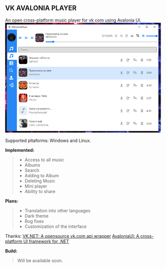 ## VK AVALONIA PLAYER
An open cross-platform music player for vk com using Avalonia UI.
![Screenshot1](https://github.com/OneCellDM/VKAvaloniaPlayer/blob/master/Images/s1.png)

Supported pltaforms: Windows and Linux.

**Implemented:**
> - Access to all music
> - Albums
> - Search
> - Adding to Album
> - Deleting Music
> - Mini player
> - Ability to share

**Plans:**
> - Translation into other languages
> - Dark theme
> - Bug fixes
> - Customization of the interface

Thanks:
[VK.NET: A opensource vk.com api wrapper](https://github.com/vknet/vk)
[AvaloniaUI: A cross-platform UI framework for .NET ](https://github.com/AvaloniaUI/Avalonia)

**Build:** 
> Will be available soon.

